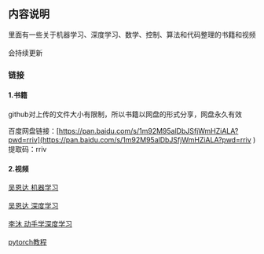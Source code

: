 <h2>内容说明</h2>

里面有一些关于机器学习、深度学习、数学、控制、算法和代码整理的书籍和视频</br></br>
会持续更新</br>
<h3>链接</h3>
<h4>1.书籍</h4>
github对上传的文件大小有限制，所以书籍以网盘的形式分享，网盘永久有效 

百度网盘链接：[https://pan.baidu.com/s/1m92M95alDbJSfjWmHZiALA?pwd=rriv](https://pan.baidu.com/s/1m92M95alDbJSfjWmHZiALA?pwd=rriv ) 
提取码：rriv 

<h4>2.视频</h4>
<a href = "https://www.bilibili.com/video/BV1Pa411X76s/?spm_id_from=333.337.search-card.all.click&vd_source=555bad300588d79d0c2303a928081ee1"  target="_Blank">
  吴恩达 机器学习
</a></br></br>
<a href = "https://www.bilibili.com/video/BV1FT4y1E74V/?spm_id_from=333.788.top_right_bar_window_custom_collection.content.click">
吴恩达 深度学习
</a></br></br>
<a href = "https://space.bilibili.com/1567748478/channel/seriesdetail?sid=358497">
李沐 动手学深度学习
</a></br></br>

<a href = "https://www.bilibili.com/video/BV1hE411t7RN/?spm_id_from=333.999.top_right_bar_window_custom_collection.content.click&vd_source=555bad300588d79d0c2303a928081ee1">
pytorch教程
</a></br></br>

